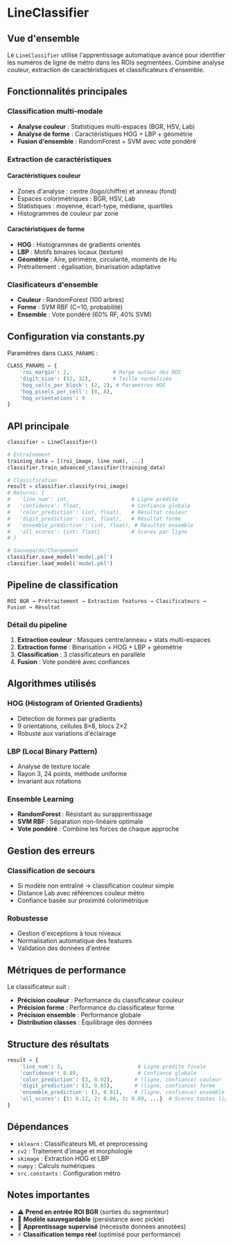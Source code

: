 # LineClassifier

## Vue d'ensemble
Le `LineClassifier` utilise l'apprentissage automatique avancé pour identifier les numéros de ligne de métro dans les ROIs segmentées. Combine analyse couleur, extraction de caractéristiques et classificateurs d'ensemble.

## Fonctionnalités principales

### Classification multi-modale
- **Analyse couleur** : Statistiques multi-espaces (BGR, HSV, Lab)
- **Analyse de forme** : Caractéristiques HOG + LBP + géométrie
- **Fusion d'ensemble** : RandomForest + SVM avec vote pondéré

### Extraction de caractéristiques

#### Caractéristiques couleur
- Zones d'analyse : centre (logo/chiffre) et anneau (fond)
- Espaces colorimétriques : BGR, HSV, Lab
- Statistiques : moyenne, écart-type, médiane, quartiles
- Histogrammes de couleur par zone

#### Caractéristiques de forme
- **HOG** : Histogrammes de gradients orientés
- **LBP** : Motifs binaires locaux (texture)
- **Géométrie** : Aire, périmètre, circularité, moments de Hu
- Prétraitement : égalisation, binarisation adaptative

### Clasificateurs d'ensemble
- **Couleur** : RandomForest (100 arbres)
- **Forme** : SVM RBF (C=10, probabilité)
- **Ensemble** : Vote pondéré (60% RF, 40% SVM)

## Configuration via constants.py

Paramètres dans `CLASS_PARAMS` :

```python
CLASS_PARAMS = {
    'roi_margin': 2,              # Marge autour des ROI
    'digit_size': (32, 32),       # Taille normalisée
    'hog_cells_per_block': (2, 2), # Paramètres HOG
    'hog_pixels_per_cell': (8, 8),
    'hog_orientations': 9
}
```

## API principale

```python
classifier = LineClassifier()

# Entraînement
training_data = [(roi_image, line_num), ...]
classifier.train_advanced_classifier(training_data)

# Classification
result = classifier.classify(roi_image)
# Returns: {
#   'line_num': int,                    # Ligne prédite
#   'confidence': float,                # Confiance globale
#   'color_prediction': (int, float),   # Résultat couleur
#   'digit_prediction': (int, float),   # Résultat forme
#   'ensemble_prediction': (int, float), # Résultat ensemble
#   'all_scores': {int: float}          # Scores par ligne
# }

# Sauvegarde/Chargement
classifier.save_model('model.pkl')
classifier.load_model('model.pkl')
```

## Pipeline de classification

```
ROI BGR → Prétraitement → Extraction features → Clasificateurs → Fusion → Résultat
```

### Détail du pipeline
1. **Extraction couleur** : Masques centre/anneau + stats multi-espaces
2. **Extraction forme** : Binarisation + HOG + LBP + géométrie  
3. **Classification** : 3 classificateurs en parallèle
4. **Fusion** : Vote pondéré avec confiances

## Algorithmes utilisés

### HOG (Histogram of Oriented Gradients)
- Détection de formes par gradients
- 9 orientations, cellules 8×8, blocs 2×2
- Robuste aux variations d'éclairage

### LBP (Local Binary Pattern) 
- Analyse de texture locale
- Rayon 3, 24 points, méthode uniforme
- Invariant aux rotations

### Ensemble Learning
- **RandomForest** : Résistant au surapprentissage
- **SVM RBF** : Séparation non-linéaire optimale
- **Vote pondéré** : Combine les forces de chaque approche

## Gestion des erreurs

### Classification de secours
- Si modèle non entraîné → classification couleur simple
- Distance Lab avec références couleur métro
- Confiance basée sur proximité colorimétrique

### Robustesse
- Gestion d'exceptions à tous niveaux
- Normalisation automatique des features
- Validation des données d'entrée

## Métriques de performance

Le classificateur suit :
- **Précision couleur** : Performance du classificateur couleur
- **Précision forme** : Performance du classificateur forme  
- **Précision ensemble** : Performance globale
- **Distribution classes** : Équilibrage des données

## Structure des résultats

```python
result = {
    'line_num': 3,                        # Ligne prédite finale
    'confidence': 0.89,                   # Confiance globale  
    'color_prediction': (3, 0.92),       # (ligne, confiance) couleur
    'digit_prediction': (3, 0.85),       # (ligne, confiance) forme
    'ensemble_prediction': (3, 0.91),    # (ligne, confiance) ensemble
    'all_scores': {1: 0.12, 2: 0.08, 3: 0.89, ...}  # Scores toutes lignes
}
```

## Dépendances
- `sklearn` : Classificateurs ML et preprocessing  
- `cv2` : Traitement d'image et morphologie
- `skimage` : Extraction HOG et LBP
- `numpy` : Calculs numériques
- `src.constants` : Configuration métro

## Notes importantes
- ⚠️ **Prend en entrée ROI BGR** (sorties du segmenteur)
- 🎯 **Modèle sauvegardable** (persistance avec pickle)
- 🧠 **Apprentissage supervisé** (nécessite données annotées)
- ⚡ **Classification temps réel** (optimisé pour performance) 
